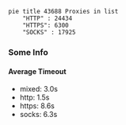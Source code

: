 
```mermaid
pie title 43688 Proxies in list
    "HTTP" : 24434
    "HTTPS": 6300
    "SOCKS" : 17925
```

### Some Info
#### Average Timeout

- mixed: 3.0s
- http: 1.5s
- https: 8.6s
- socks: 6.3s